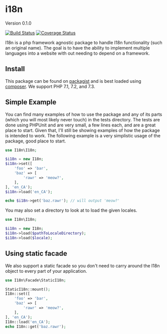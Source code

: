 i18n
====

Version 0.1.0

[![Build Status](https://travis-ci.org/paquettg/i18n.svg)](https://travis-ci.org/paquettg/i18n)
[![Coverage Status](https://coveralls.io/repos/paquettg/i18n/badge.png)](https://coveralls.io/r/paquettg/i18n)

I18n is a php framework agnostic package to handle I18n functionality (such an original name). The goal is to have the ability to implement multiple languages into a website with out needing to depend on a framework.

Install
-------

This package can be found on [packagist](https://packagist.org/packages/paquettg/i18n) and is best loaded using [composer](http://getcomposer.org/). We support PHP 7.1, 7.2, and 7.3.

Simple Example
--------------

You can find many examples of how to use the package and any of its parts (which you will most likely never touch) in the tests directory. The tests are done using PHPUnit and are very small, a few lines each, and are a great place to start. Given that, I'll still be showing examples of how the package is intended to work. The following example is a very simplistic usage of the package, good place to start.

```php
use I18n\I18n;

$i18n = new I18n;
$i18n->set([
	'foo' => 'bar',
	'baz' => [
		'rawr' => 'meow?',
	],
], 'en_CA');
$i18n->load('en_CA');

echo $i18n->get('baz.rawr'); // will output 'meow?'
```

You may also set a directory to look at to load the given locales.

```php
use I18n\I18n;

$i18n = new I18n;
$i18n->load($pathToLocaleDirectory);
$i18n->load($locale);
```

Using static facade
-------------------

We also support a static facade so you don't need to carry around the I18n object to every part of your application.

```php
use I18n\Facade\StaticI18n;

StaticI18n::mount();
I18n::set([
	'foo' => 'bar',
	'baz' => [
		'rawr' => 'meow?',
	],
], 'en_CA');
I18n::load('en_CA');
echo I18n::get('baz.rawr');
```
